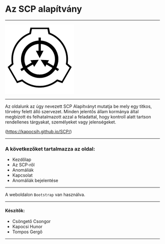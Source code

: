 # **Az SCP alapítvány**
_________
![Logo](/images/logo.png)
_________
Az oldalunk az úgy nevezett SCP Alapítványt mutatja be mely egy titkos, törvény felett álló szervezet. Minden jelentős állam kormánya által megbízott és felhatalmazott azzal a feladattal, hogy kontroll alatt tartson rendellenes tárgyakat, személyeket vagy jelenségeket.

(https://kapocsih.github.io/SCP/)
_________
### A következőket tartalmazza az oldal:
- Kezdőlap
- Az SCP-ről
- Anomáliák
- Kapcsolat
- Anomáliák bejelentése
_________
A weboldalon `Bootstrap` van használva.
_________
#### Készítők:
- Csöngető Csongor
- Kapocsi Hunor
- Tompos Gergő
_________
